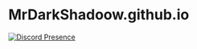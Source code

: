 # MrDarkShadoow.github.io

[![Discord Presence](https://lanyard.cnrad.dev/api/861619038131978291)](https://discord.com/users/861619038131978291)
